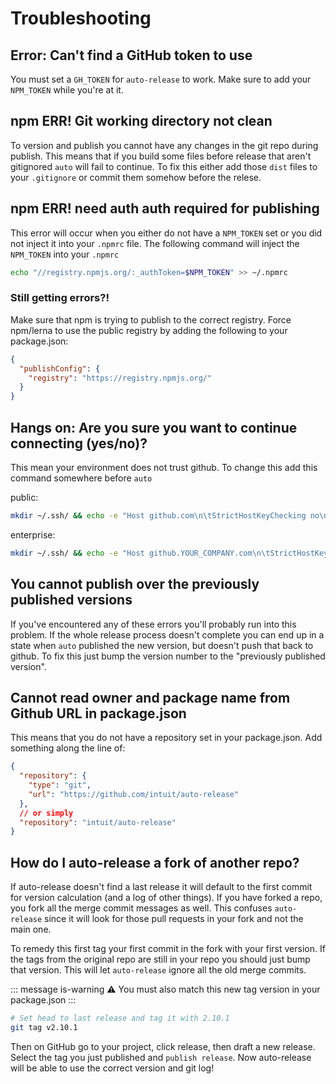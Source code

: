 # Troubleshooting

## Error: Can't find a GitHub token to use

You must set a `GH_TOKEN` for `auto-release` to work. Make sure to add your `NPM_TOKEN` while you're at it.

## npm ERR! Git working directory not clean

To version and publish you cannot have any changes in the git repo during publish. This means that if you build some files before release that aren't gitignored `auto` will fail to continue. To fix this either add those `dist` files to your `.gitignore` or commit them somehow before the relese.

## npm ERR! need auth auth required for publishing

This error will occur when you either do not have a `NPM_TOKEN` set or you did not inject it into your `.npmrc` file. The following command will inject the `NPM_TOKEN` into your `.npmrc`

```sh
echo "//registry.npmjs.org/:_authToken=$NPM_TOKEN" >> ~/.npmrc
```

### Still getting errors?!

Make sure that npm is trying to publish to the correct registry. Force npm/lerna to use the public registry by adding the following to your package.json:

```json
{
  "publishConfig": {
    "registry": "https://registry.npmjs.org/"
  }
}
```

## Hangs on: Are you sure you want to continue connecting (yes/no)?

This mean your environment does not trust github. To change this add this command somewhere before `auto`

public:

```sh
mkdir ~/.ssh/ && echo -e "Host github.com\n\tStrictHostKeyChecking no\n" > ~/.ssh/config
```

enterprise:

```sh
mkdir ~/.ssh/ && echo -e "Host github.YOUR_COMPANY.com\n\tStrictHostKeyChecking no\n" > ~/.ssh/config
```

## You cannot publish over the previously published versions

If you've encountered any of these errors you'll probably run into this problem. If the whole release process doesn't complete you can end up in a state when `auto` published the new version, but doesn't push that back to github. To fix this just bump the version number to the "previously published version".

## Cannot read owner and package name from Github URL in package.json

This means that you do not have a repository set in your package.json. Add something along the line of:

```json
{
  "repository": {
    "type": "git",
    "url": "https://github.com/intuit/auto-release"
  },
  // or simply
  "repository": "intuit/auto-release"
}
```

## How do I auto-release a fork of another repo?

If auto-release doesn't find a last release it will default to the first commit for version calculation (and a log of other things). If you have forked a repo, you fork all the merge commit messages as well. This confuses `auto-release` since it will look for those pull requests in your fork and not the main one.

To remedy this first tag your first commit in the fork with your first version. If the tags from the original repo are still in your repo you should just bump that version. This will let `auto-release` ignore all the old merge commits.

::: message is-warning
:warning: You must also match this new tag version in your package.json
:::

```sh
# Set head to last release and tag it with 2.10.1
git tag v2.10.1
```

Then on GitHub go to your project, click release, then draft a new release. Select the tag you just published and `publish release`. Now auto-release will be able to use the correct version and git log!
